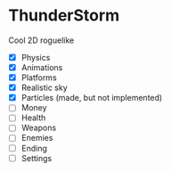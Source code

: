 # ThunderStorm
Cool 2D roguelike
- [x] Physics
- [x] Animations
- [x] Platforms
- [x] Realistic sky
- [x] Particles (made, but not implemented)
- [ ] Money
- [ ] Health
- [ ] Weapons
- [ ] Enemies
- [ ] Ending
- [ ] Settings
